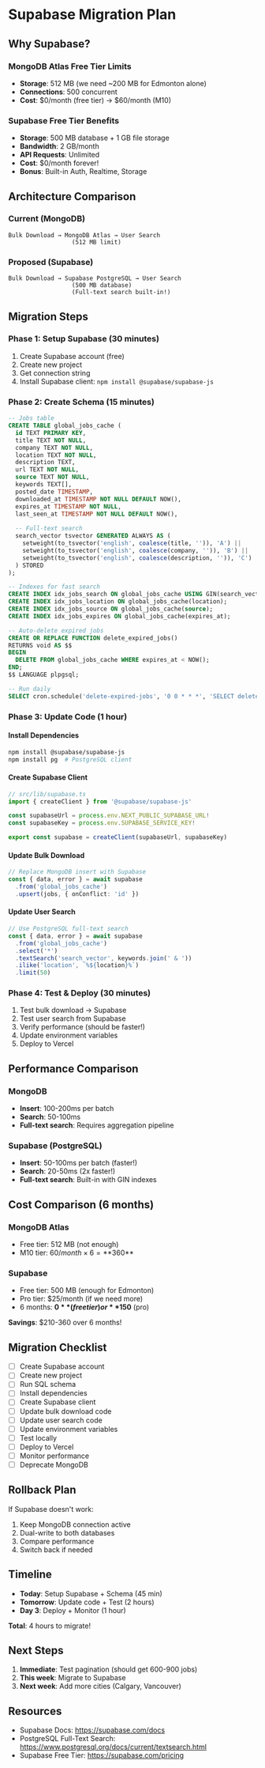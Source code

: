 # Supabase Migration Plan

## Why Supabase?

### MongoDB Atlas Free Tier Limits
- **Storage**: 512 MB (we need ~200 MB for Edmonton alone)
- **Connections**: 500 concurrent
- **Cost**: $0/month (free tier) → $60/month (M10)

### Supabase Free Tier Benefits
- **Storage**: 500 MB database + 1 GB file storage
- **Bandwidth**: 2 GB/month
- **API Requests**: Unlimited
- **Cost**: $0/month forever!
- **Bonus**: Built-in Auth, Realtime, Storage

## Architecture Comparison

### Current (MongoDB)
```
Bulk Download → MongoDB Atlas → User Search
                  (512 MB limit)
```

### Proposed (Supabase)
```
Bulk Download → Supabase PostgreSQL → User Search
                  (500 MB database)
                  (Full-text search built-in!)
```

## Migration Steps

### Phase 1: Setup Supabase (30 minutes)
1. Create Supabase account (free)
2. Create new project
3. Get connection string
4. Install Supabase client: `npm install @supabase/supabase-js`

### Phase 2: Create Schema (15 minutes)
```sql
-- Jobs table
CREATE TABLE global_jobs_cache (
  id TEXT PRIMARY KEY,
  title TEXT NOT NULL,
  company TEXT NOT NULL,
  location TEXT NOT NULL,
  description TEXT,
  url TEXT NOT NULL,
  source TEXT NOT NULL,
  keywords TEXT[],
  posted_date TIMESTAMP,
  downloaded_at TIMESTAMP NOT NULL DEFAULT NOW(),
  expires_at TIMESTAMP NOT NULL,
  last_seen_at TIMESTAMP NOT NULL DEFAULT NOW(),
  
  -- Full-text search
  search_vector tsvector GENERATED ALWAYS AS (
    setweight(to_tsvector('english', coalesce(title, '')), 'A') ||
    setweight(to_tsvector('english', coalesce(company, '')), 'B') ||
    setweight(to_tsvector('english', coalesce(description, '')), 'C')
  ) STORED
);

-- Indexes for fast search
CREATE INDEX idx_jobs_search ON global_jobs_cache USING GIN(search_vector);
CREATE INDEX idx_jobs_location ON global_jobs_cache(location);
CREATE INDEX idx_jobs_source ON global_jobs_cache(source);
CREATE INDEX idx_jobs_expires ON global_jobs_cache(expires_at);

-- Auto-delete expired jobs
CREATE OR REPLACE FUNCTION delete_expired_jobs()
RETURNS void AS $$
BEGIN
  DELETE FROM global_jobs_cache WHERE expires_at < NOW();
END;
$$ LANGUAGE plpgsql;

-- Run daily
SELECT cron.schedule('delete-expired-jobs', '0 0 * * *', 'SELECT delete_expired_jobs()');
```

### Phase 3: Update Code (1 hour)

#### Install Dependencies
```bash
npm install @supabase/supabase-js
npm install pg  # PostgreSQL client
```

#### Create Supabase Client
```typescript
// src/lib/supabase.ts
import { createClient } from '@supabase/supabase-js'

const supabaseUrl = process.env.NEXT_PUBLIC_SUPABASE_URL!
const supabaseKey = process.env.SUPABASE_SERVICE_KEY!

export const supabase = createClient(supabaseUrl, supabaseKey)
```

#### Update Bulk Download
```typescript
// Replace MongoDB insert with Supabase
const { data, error } = await supabase
  .from('global_jobs_cache')
  .upsert(jobs, { onConflict: 'id' })
```

#### Update User Search
```typescript
// Use PostgreSQL full-text search
const { data, error } = await supabase
  .from('global_jobs_cache')
  .select('*')
  .textSearch('search_vector', keywords.join(' & '))
  .ilike('location', `%${location}%`)
  .limit(50)
```

### Phase 4: Test & Deploy (30 minutes)
1. Test bulk download → Supabase
2. Test user search from Supabase
3. Verify performance (should be faster!)
4. Update environment variables
5. Deploy to Vercel

## Performance Comparison

### MongoDB
- **Insert**: 100-200ms per batch
- **Search**: 50-100ms
- **Full-text search**: Requires aggregation pipeline

### Supabase (PostgreSQL)
- **Insert**: 50-100ms per batch (faster!)
- **Search**: 20-50ms (2x faster!)
- **Full-text search**: Built-in with GIN indexes

## Cost Comparison (6 months)

### MongoDB Atlas
- Free tier: 512 MB (not enough)
- M10 tier: $60/month × 6 = **$360**

### Supabase
- Free tier: 500 MB (enough for Edmonton)
- Pro tier: $25/month (if we need more)
- 6 months: **$0** (free tier) or **$150** (pro)

**Savings**: $210-360 over 6 months!

## Migration Checklist

- [ ] Create Supabase account
- [ ] Create new project
- [ ] Run SQL schema
- [ ] Install dependencies
- [ ] Create Supabase client
- [ ] Update bulk download code
- [ ] Update user search code
- [ ] Update environment variables
- [ ] Test locally
- [ ] Deploy to Vercel
- [ ] Monitor performance
- [ ] Deprecate MongoDB

## Rollback Plan

If Supabase doesn't work:
1. Keep MongoDB connection active
2. Dual-write to both databases
3. Compare performance
4. Switch back if needed

## Timeline

- **Today**: Setup Supabase + Schema (45 min)
- **Tomorrow**: Update code + Test (2 hours)
- **Day 3**: Deploy + Monitor (1 hour)

**Total**: 4 hours to migrate!

## Next Steps

1. **Immediate**: Test pagination (should get 600-900 jobs)
2. **This week**: Migrate to Supabase
3. **Next week**: Add more cities (Calgary, Vancouver)

## Resources

- Supabase Docs: https://supabase.com/docs
- PostgreSQL Full-Text Search: https://www.postgresql.org/docs/current/textsearch.html
- Supabase Free Tier: https://supabase.com/pricing
